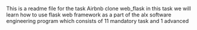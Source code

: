 This is a readme file for the task Airbnb clone web_flask in this task we will learn how to use flask web framework as a part of the alx software engineering program which consists of 11 mandatory task and 1 advanced
